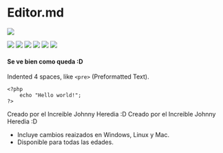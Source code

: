 # Editor.md

![](https://pandao.github.io/editor.md/images/logos/editormd-logo-180x180.png)

![](https://img.shields.io/github/stars/pandao/editor.md.svg) ![](https://img.shields.io/github/forks/pandao/editor.md.svg) ![](https://img.shields.io/github/tag/pandao/editor.md.svg) ![](https://img.shields.io/github/release/pandao/editor.md.svg) ![](https://img.shields.io/github/issues/pandao/editor.md.svg) ![](https://img.shields.io/bower/v/editor.md.svg)


#### Se ve bien como queda :D

Indented 4 spaces, like `<pre>` (Preformatted Text).

    <?php
        echo "Hello world!";
    ?>

Creado por el Increible Johnny Heredia :D
Creado por el Increible Johnny Heredia :D
* Incluye cambios reaizados en Windows, Linux y Mac.
* Disponible para todas las edades.
